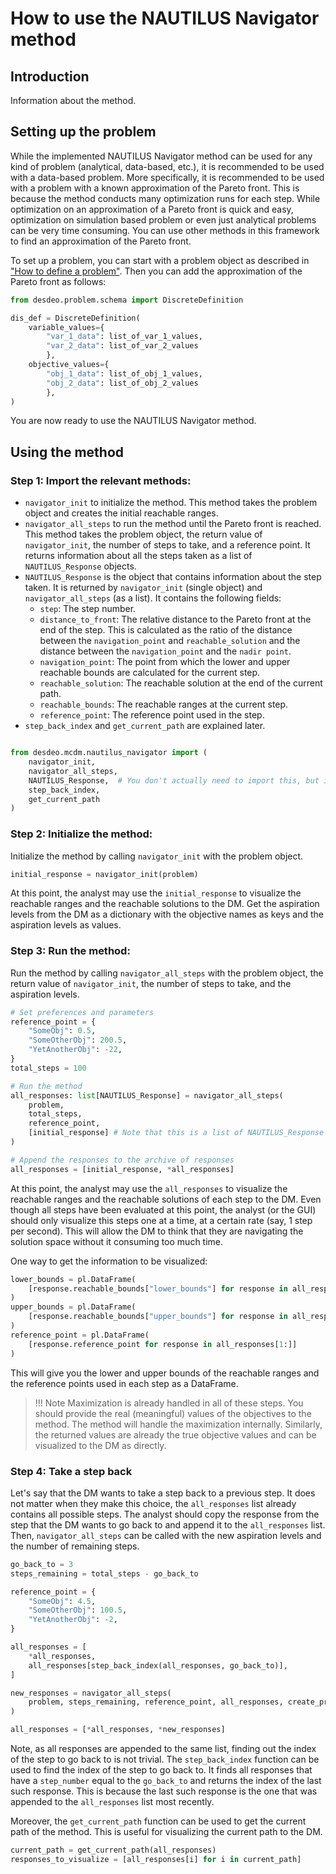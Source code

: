 # How to use the NAUTILUS Navigator method

## Introduction

Information about the method.

## Setting up the problem

While the implemented NAUTILUS Navigator method can be used for any kind of problem (analytical, data-based, etc.), it
is recommended to be used with a data-based problem. More specifically, it is recommended to be used with a problem with
a known approximation of the Pareto front. This is because the method conducts many optimization runs for each step.
While optimization on an approximation of a Pareto front is quick and easy, optimization on simulation based problem or
even just analytical problems can be very time consuming. You can use other methods in this framework to find an
approximation of the Pareto front.

To set up a problem, you can start with a problem object as described in ["How to define a problem"](howtoguides/problem.md). Then you can add the approximation of the Pareto front as follows:

```python
from desdeo.problem.schema import DiscreteDefinition

dis_def = DiscreteDefinition(
    variable_values={
        "var_1_data": list_of_var_1_values,
        "var_2_data": list_of_var_2_values
        },
    objective_values={
        "obj_1_data": list_of_obj_1_values,
        "obj_2_data": list_of_obj_2_values
        },
)
```

You are now ready to use the NAUTILUS Navigator method.

## Using the method

### Step 1: Import the relevant methods:

- `navigator_init` to initialize the method. This method takes the problem object and creates the initial reachable ranges.
- `navigator_all_steps` to run the method until the Pareto front is reached. This method takes the problem object, the return value of `navigator_init`, the number of steps to take, and a reference point. It returns information about all the steps taken as a list of `NAUTILUS_Response` objects.
- `NAUTILUS_Response` is the object that contains information about the step taken. It is returned by `navigator_init` (single object) and `navigator_all_steps` (as a list). It contains the following fields:
    - `step`: The step number.
    - `distance_to_front`: The relative distance to the Pareto front at the end of the step. This is calculated as the ratio of the distance between the `navigation_point` and `reachable_solution` and the distance between the `navigation_point` and the `nadir point`.
    - `navigation_point`: The point from which the lower and upper reachable bounds are calculated for the current step.
    - `reachable_solution`: The reachable solution at the end of the current path.
    - `reachable_bounds`: The reachable ranges at the current step.
    - `reference_point`: The reference point used in the step.
- `step_back_index` and `get_current_path` are explained later.

```python

from desdeo.mcdm.nautilus_navigator import (
    navigator_init,
    navigator_all_steps,
    NAUTILUS_Response,  # You don't actually need to import this, but it is useful to know the structure of the return value of navigator_all_steps
    step_back_index,
    get_current_path
)
```

### Step 2: Initialize the method:

Initialize the method by calling `navigator_init` with the problem object.

```python
initial_response = navigator_init(problem)
```

At this point, the analyst may use the `initial_response` to visualize the reachable ranges and the reachable solutions to the DM. Get the aspiration levels from the DM as a dictionary with the objective names as keys and the aspiration levels as values.

### Step 3: Run the method:

Run the method by calling `navigator_all_steps` with the problem object, the return value of `navigator_init`, the number of steps to take, and the aspiration levels.

```python
# Set preferences and parameters
reference_point = {
    "SomeObj": 0.5,
    "SomeOtherObj": 200.5,
    "YetAnotherObj": -22,
}
total_steps = 100

# Run the method
all_responses: list[NAUTILUS_Response] = navigator_all_steps(
    problem,
    total_steps,
    reference_point,
    [initial_response] # Note that this is a list of NAUTILUS_Response objects
)

# Append the responses to the archive of responses
all_responses = [initial_response, *all_responses]
```

At this point, the analyst may use the `all_responses` to visualize the reachable ranges and the reachable solutions of each step to the DM. Even though all steps have been evaluated at this point, the analyst (or the GUI) should only visualize this steps one at a time, at a certain rate (say, 1 step per second). This will allow the DM to think that they are navigating the solution space without it consuming too much time.

One way to get the information to be visualized:

```python
lower_bounds = pl.DataFrame(
    [response.reachable_bounds["lower_bounds"] for response in all_responses]
)
upper_bounds = pl.DataFrame(
    [response.reachable_bounds["upper_bounds"] for response in all_responses]
)
reference_point = pl.DataFrame(
    [response.reference_point for response in all_responses[1:]]
)
```

This will give you the lower and upper bounds of the reachable ranges and the reference points used in each step as a DataFrame.

> !!! Note
> Maximization is already handled in all of these steps. You should provide the real (meaningful) values of the objectives to the method. The method will handle the maximization internally. Similarly, the returned values are already the true objective values and can be visualized to the DM as directly.

### Step 4: Take a step back

Let's say that the DM wants to take a step back to a previous step. It does not matter when they make this choice, the `all_responses` list already contains all possible steps. The analyst should copy the response from the step that the DM wants to go back to and append it to the `all_responses` list. Then, `navigator_all_steps` can be called with the new aspiration levels and the number of remaining steps.

```python
go_back_to = 3
steps_remaining = total_steps - go_back_to

reference_point = {
    "SomeObj": 4.5,
    "SomeOtherObj": 100.5,
    "YetAnotherObj": -2,
}

all_responses = [
    *all_responses,
    all_responses[step_back_index(all_responses, go_back_to)],
]

new_responses = navigator_all_steps(
    problem, steps_remaining, reference_point, all_responses, create_proximal_solver
)

all_responses = [*all_responses, *new_responses]
```

Note, as all responses are appended to the same list, finding out the index of the step to go back to is not trivial. The `step_back_index` function can be used to find the index of the step to go back to. It finds all responses that have a `step_number` equal to the `go_back_to` and returns the index of the last such response. This is because the last such response is the one that was appended to the `all_responses` list most recently.

Moreover, the `get_current_path` function can be used to get the current path of the method. This is useful for visualizing the current path to the DM.

```python
current_path = get_current_path(all_responses)
responses_to_visualize = [all_responses[i] for i in current_path]
```

